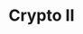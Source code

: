 ---
credit:
- Husnain Raza
- Anakin Dey
- Heassam Uddin
- Pranav Goel
- Nebu
featured: false
location: CIF 4025 + Zoom
recording: 'https://youtu.be/J6Q68hRBS8U'
slides: crypto_ii_meeting.pdf
tags:
- crypto
- aes-cbc
- aes-ecb
- rsa
- discrete logs
- ecc
- ecdh
time_close: ''
time_start: 2021-09-26T14:00:00.000000-05:00
title: Crypto II
week_number: 4
---